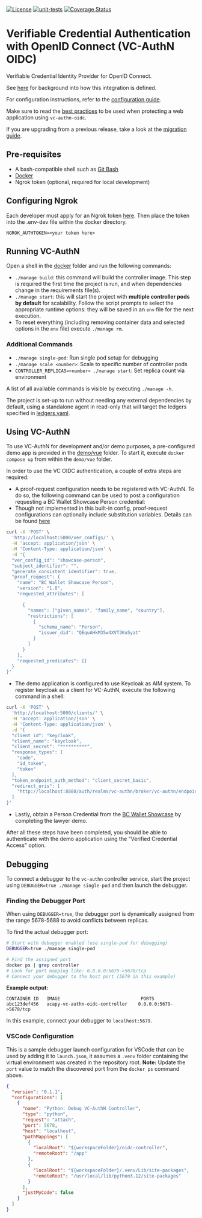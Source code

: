[![License](https://img.shields.io/badge/License-Apache%202.0-blue.svg)](LICENSE) [![unit-tests](https://github.com/openwallet-foundation/acapy-vc-authn-oidc/actions/workflows/controller_unittests.yml/badge.svg?branch=main&event=push)](https://github.com/openwallet-foundation/acapy-vc-authn-oidc/actions/workflows/controller_unittests.yml) [![Coverage Status](https://coveralls.io/repos/github/openwallet-foundation/acapy-vc-authn-oidc/badge.svg?branch=main)](https://coveralls.io/github/openwallet-foundation/acapy-vc-authn-oidc?branch=main)

# Verifiable Credential Authentication with OpenID Connect (VC-AuthN OIDC)

Verifiable Credential Identity Provider for OpenID Connect.

See [here](/docs/README.md) for background into how this integration is defined.

For configuration instructions, refer to the [configuration guide](/docs/ConfigurationGuide.md).

Make sure to read the [best practices](/docs/BestPractices.md) to be used when protecting a web application using `vc-authn-oidc`.

If you are upgrading from a previous release, take a look at the [migration guide](/docs/MigrationGuide.md).

## Pre-requisites

- A bash-compatible shell such as [Git Bash](https://git-scm.com/downloads)
- [Docker](https://docs.docker.com/get-docker/)
- Ngrok token (optional, required for local development)

## Configuring Ngrok

Each developer must apply for an Ngrok token [here](https://dashboard.ngrok.com/get-started/your-authtoken). Then place the token into the .env-dev file within the docker directory.

```
NGROK_AUTHTOKEN=<your token here>
```

## Running VC-AuthN

Open a shell in the [docker](docker/) folder and run the following commands:

- `./manage build`: this command will build the controller image. This step is required the first time the project is run, and when dependencies change in the requirements file(s).
- `./manage start`: this will start the project with **multiple controller pods by default** for scalability. Follow the script prompts to select the appropriate runtime options: they will be saved in an `env` file for the next execution.
- To reset everything (including removing container data and selected options in the `env` file) execute `./manage rm`.

### Additional Commands

- `./manage single-pod`: Run single pod setup for debugging
- `./manage scale <number>`: Scale to specific number of controller pods
- `CONTROLLER_REPLICAS=<number> ./manage start`: Set replica count via environment

A list of all available commands is visible by executing `./manage -h`.

The project is set-up to run without needing any external dependencies by default, using a standalone agent in read-only that will target the ledgers specified in [ledgers.yaml](docker/agent/config/ledgers.yaml).

## Using VC-AuthN

To use VC-AuthN for development and/or demo purposes, a pre-configured demo app is provided in the [demo/vue](demo/vue/) folder. To start it, execute `docker compose up` from within the `demo/vue` folder.

In order to use the VC OIDC authentication, a couple of extra steps are required:

- A proof-request configuration needs to be registered with VC-AuthN. To do
  so, the following command can be used to post a configuration requesting a BC Wallet Showcase Person credential:
- Though not implemented in this built-in config, proof-request configurations can optionally include substitution variables. Details can be found [here](docs/ConfigurationGuide.md#proof-substitution-variables)

```bash
curl -X 'POST' \
  'http://localhost:5000/ver_configs/' \
  -H 'accept: application/json' \
  -H 'Content-Type: application/json' \
  -d '{
  "ver_config_id": "showcase-person",
  "subject_identifier": "",
  "generate_consistent_identifier": true,
  "proof_request": {
    "name": "BC Wallet Showcase Person",
    "version": "1.0",
    "requested_attributes": [

      {
        "names": ["given_names", "family_name", "country"],
        "restrictions": [
          {
            "schema_name": "Person",
            "issuer_did": "QEquAHkM35w4XVT3Ku5yat"
          }
        ]
      }
    ],
    "requested_predicates": []
  }
}'
```

- The demo application is configured to use Keycloak as AIM system. To register keycloak as a client for VC-AuthN, execute the following command in a shell:

```bash
curl -X 'POST' \
  'http://localhost:5000/clients/' \
  -H 'accept: application/json' \
  -H 'Content-Type: application/json' \
  -d '{
  "client_id": "keycloak",
  "client_name": "keycloak",
  "client_secret": "**********",
  "response_types": [
    "code",
    "id_token",
    "token"
  ],
  "token_endpoint_auth_method": "client_secret_basic",
  "redirect_uris": [
    "http://localhost:8880/auth/realms/vc-authn/broker/vc-authn/endpoint"
  ]
}'
```

- Lastly, obtain a Person Credential from the [BC Wallet Showcase](https://digital.gov.bc.ca/digital-trust/showcase) by completing the lawyer demo.

After all these steps have been completed, you should be able to authenticate with the demo application using the "Verified Credential Access" option.

## Debugging

To connect a debugger to the `vc-authn` controller service, start the project using `DEBUGGER=true ./manage single-pod` and then launch the debugger.

### Finding the Debugger Port

When using `DEBUGGER=true`, the debugger port is dynamically assigned from the range 5678-5688 to avoid conflicts between replicas.

To find the actual debugger port:
```bash
# Start with debugger enabled (use single-pod for debugging)
DEBUGGER=true ./manage single-pod

# Find the assigned port
docker ps | grep controller
# Look for port mapping like: 0.0.0.0:5679->5678/tcp
# Connect your debugger to the host port (5679 in this example)
```

**Example output:**
```
CONTAINER ID   IMAGE                              PORTS
abc123def456   acapy-vc-authn-oidc-controller    0.0.0.0:5679->5678/tcp
```

In this example, connect your debugger to `localhost:5679`.

### VSCode Configuration

This is a sample debugger launch configuration for VSCode that can be used by adding it to `launch.json`, it assumes a `.venv` folder containing the virtual environment was created in the repository root. **Note:** Update the `port` value to match the discovered port from the `docker ps` command above.

```json
{
  "version": "0.1.1",
  "configurations": [
    {
      "name": "Python: Debug VC-AuthN Controller",
      "type": "python",
      "request": "attach",
      "port": 5678,
      "host": "localhost",
      "pathMappings": [
        {
          "localRoot": "${workspaceFolder}/oidc-controller",
          "remoteRoot": "/app"
        },
        {
          "localRoot": "${workspaceFolder}/.venv/Lib/site-packages",
          "remoteRoot": "/usr/local/lib/python3.12/site-packages"
        }
      ],
      "justMyCode": false
    }
  ]
}
```
